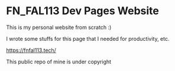 # FN_FAL113 Dev Pages Website

This is my personal website from scratch :)

I wrote some stuffs for this page that I needed for productivity, etc.

https://fnfal113.tech/

This public repo of mine is under copyright 

